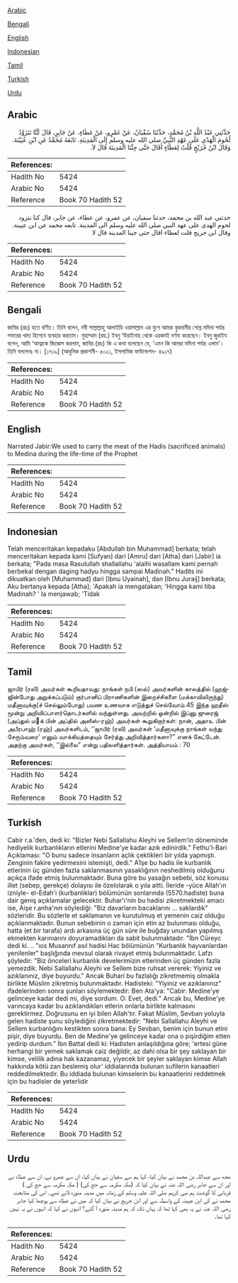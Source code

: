 [Arabic](#arabic)

[Bengali](#bengali)

[English](#english)

[Indonesian](#indonesian)

[Tamil](#tamil)

[Turkish](#turkish)

[Urdu](#urdu)

## Arabic


<div dir="rtl" lang="ar" style={{fontSize:'larger',backgroundColor:'#f8f9fa',padding:20}}>
حَدَّثَنِي عَبْدُ اللَّهِ بْنُ مُحَمَّدٍ، حَدَّثَنَا سُفْيَانُ، عَنْ عَمْرٍو، عَنْ عَطَاءٍ، عَنْ جَابِرٍ، قَالَ كُنَّا نَتَزَوَّدُ لُحُومَ الْهَدْىِ عَلَى عَهْدِ النَّبِيِّ صلى الله عليه وسلم إِلَى الْمَدِينَةِ‏.‏ تَابَعَهُ مُحَمَّدٌ عَنِ ابْنِ عُيَيْنَةَ‏.‏ وَقَالَ ابْنُ جُرَيْجٍ قُلْتُ لِعَطَاءٍ أَقَالَ حَتَّى جِئْنَا الْمَدِينَةَ قَالَ لاَ‏.‏
</div>
<div style={{backgroundColor:'#f8f9fa',padding:20, marginBottom: 10}}><table> <thead> <tr> <th>References:</th> <th></th> </tr> </thead> <tbody><tr><td>Hadith No</td><td>5424</td></tr><tr><td>Arabic No</td><td>5424</td></tr><tr><td>Reference</td><td>Book 70 Hadith 52</td></tr></tbody></table></div>


<div dir="rtl" lang="ar" style={{fontSize:'larger',backgroundColor:'#f8f9fa',padding:20}}>
حدثني عبد الله بن محمد، حدثنا سفيان، عن عمرو، عن عطاء، عن جابر، قال كنا نتزود لحوم الهدى على عهد النبي صلى الله عليه وسلم الى المدينة. تابعه محمد عن ابن عيينة. وقال ابن جريج قلت لعطاء اقال حتى جينا المدينة قال لا
</div>
<div style={{backgroundColor:'#f8f9fa',padding:20, marginBottom: 10}}><table> <thead> <tr> <th>References:</th> <th></th> </tr> </thead> <tbody><tr><td>Hadith No</td><td>5424</td></tr><tr><td>Arabic No</td><td>5424</td></tr><tr><td>Reference</td><td>Book 70 Hadith 52</td></tr></tbody></table></div>

## Bengali


<div dir="ltr" lang="bn" style={{fontSize:'larger',backgroundColor:'#f8f9fa',padding:20}}>
জাবির (রাঃ) হতে বর্ণিত। তিনি বলেন, নবী সাল্লাল্লাহু আলাইহি ওয়াসাল্লাম এর যুগে আমরা কুরবানীর গোশ্ত মদিনা পর্যন্ত সফরের খাদ্য হিসেবে ব্যবহার করতাম। মুহাম্মাদ (রহ.) ইবনু ‘উয়াইনাহ থেকে এরকমই বর্ণনা করেছেন। ইবনু জুরাইয বলেন, আমি ‘আত্বাকে জিজ্ঞেস করলাম, জাবির (রাঃ) কি এ কথা বলেছেন যে, ‘এমন কি আমরা মদিনা পর্যন্ত এলাম’। তিনি বললেনঃ না। [১৭১৯] (আধুনিক প্রকাশনী- ৫০২১, ইসলামিক ফাউন্ডেশন- ৪৯১৭)
</div>
<div style={{backgroundColor:'#f8f9fa',padding:20, marginBottom: 10}}><table> <thead> <tr> <th>References:</th> <th></th> </tr> </thead> <tbody><tr><td>Hadith No</td><td>5424</td></tr><tr><td>Arabic No</td><td>5424</td></tr><tr><td>Reference</td><td>Book 70 Hadith 52</td></tr></tbody></table></div>

## English


<div dir="ltr" lang="en" style={{fontSize:'larger',backgroundColor:'#f8f9fa',padding:20}}>
Narrated Jabir:We used to carry the meat of the Hadis (sacrificed animals) to Medina during the life-time of the Prophet
</div>
<div style={{backgroundColor:'#f8f9fa',padding:20, marginBottom: 10}}><table> <thead> <tr> <th>References:</th> <th></th> </tr> </thead> <tbody><tr><td>Hadith No</td><td>5424</td></tr><tr><td>Arabic No</td><td>5424</td></tr><tr><td>Reference</td><td>Book 70 Hadith 52</td></tr></tbody></table></div>

## Indonesian


<div dir="ltr" lang="id" style={{fontSize:'larger',backgroundColor:'#f8f9fa',padding:20}}>
Telah menceritakan kepadaku [Abdullah bin Muhammad] berkata; telah menceritakan kepada kami [Sufyan] dari [Amru] dari [Atha] dari [Jabir] ia berkata; "Pada masa Rasulullah shallallahu 'alaihi wasallam kami pernah berbekal dengan daging hadyu hingga sampai Madinah." Hadits ini dikuatkan oleh [Muhammad] dari [Ibnu Uyainah], dan [Ibnu Juraij] berkata; Aku bertanya kepada [Atha]; 'Apakah ia mengatakan; 'Hingga kami tiba Madinah? ' Ia menjawab; 'Tidak
</div>
<div style={{backgroundColor:'#f8f9fa',padding:20, marginBottom: 10}}><table> <thead> <tr> <th>References:</th> <th></th> </tr> </thead> <tbody><tr><td>Hadith No</td><td>5424</td></tr><tr><td>Arabic No</td><td>5424</td></tr><tr><td>Reference</td><td>Book 70 Hadith 52</td></tr></tbody></table></div>

## Tamil


<div dir="ltr" lang="ta" style={{fontSize:'larger',backgroundColor:'#f8f9fa',padding:20}}>
ஜாபிர் (ரலி) அவர்கள் கூறியதாவது: நாங்கள் நபி (ஸல்) அவர்களின் காலத்தில் (ஹஜ்ஜின்போது அறுக்கப்படும்) குர்பானிப் பிராணிகளின் இறைச்சிகளை (மக்காவிலிருந்து) மதீனாவுக்கு(ச் செல்லும்போது) பயண உணவாக எடுத்துச் செல்வோம்.45 இந்த ஹதீஸ் மூன்று அறிவிப்பாளர்தொடர்களில் வந்துள்ளது. அவற்றில் ஒன்றில் இப்னு ஜுரைஜ் (அப்துல் மக் பின் அப்தில் அஸீஸ்-ரஹ்) அவர்கள் கூறுகிறார்கள்: நான், அதாஉ பின் அபீரபாஹ் (ரஹ்) அவர்களிடம், ‘‘ஜாபிர் (ரலி) அவர்கள் ‘மதீனாவுக்கு நாங்கள் வந்து சேரும்வரை’ எனும் வாக்கியத்தையும் சேர்த்து அறிவித்தார்களா?” எனக் கேட்டேன். அதற்கு அவர்கள், ‘‘இல்லை” என்று பதிலளித்தார்கள். அத்தியாயம் : 70
</div>
<div style={{backgroundColor:'#f8f9fa',padding:20, marginBottom: 10}}><table> <thead> <tr> <th>References:</th> <th></th> </tr> </thead> <tbody><tr><td>Hadith No</td><td>5424</td></tr><tr><td>Arabic No</td><td>5424</td></tr><tr><td>Reference</td><td>Book 70 Hadith 52</td></tr></tbody></table></div>

## Turkish


<div dir="ltr" lang="tr" style={{fontSize:'larger',backgroundColor:'#f8f9fa',padding:20}}>
Cabir r.a.'den, dedi ki: "Bizler Nebi Sallallahu Aleyhi ve Sellem'in döneminde hediyelik kurbanlıkların etlerini Medine'ye kadar azık edinirdik." Fethu'l-Bari Açıklaması: "O bunu sadece insanların açlık çektikleri bir yılda yapmıştı. Zenginin fakire yedirmesini istemişti, dedi." A1şe bu hadis ile kurbanlık etlerinin üç günden fazla saklanmasının yasaklığının neshedilmiş olduğunu açıkça ifade etmiş bulunmaktadır. Buna göre bu yasağın sebebi, söz konusu illet (sebep, gerekçe) dolayısı ile özelolarak o yıla aitti. İleride -yüce Allah'ın izniyle- el-Edah'i (kurbanlıklar) bölümünün sonlarında (5570.hadiste) buna dair geniş açıklamalar gelecektir. Buhar'ı'nin bu hadisi zikretmekteki amacı ise, Aişe r.anha'nın söylediği: "Biz davarların bacaklarını ... saklardık" sözleridir. Bu sözlerle et saklamanın ve kurutulmuş et yemenin caiz olduğu açıklanmaktadır. Bunun sebebinin o zaman için etin az bulunması olduğu, hatta (et bir tarafa) ardı arkasına üç gün süre ile buğday unundan yapılmış ekmekten karınıarını doyuramadıkları da sabit bulunmaktadır. "İbn Cüreyc dedi ki. .. "ıos Musannıf asıl hadisi Hac bölümünün "Kurbanlık hayvanlardan yenilenler" başlığında mevsul olarak rivayet etmiş bulunmaktadır. Lafzı şöyledir: "Biz önceleri kurbanlık develerimizin etlerinden üç günden fazla yemezdik. Nebi Sallallahu Aleyhi ve Sellem bize ruhsat vererek: Yiyiniz ve azıklanınız, diye buyurdu." Ancak Buhari bu fazlalığı zikretmemiş olmakla birlikte Müslim zikretmiş bulunmaktadır. Hadisteki: "Yiyiniz ve azıklanınız" ifadelerinden sonra şunları söylemektedir: Ben Ata'ya: "Cabir: Medine'ye gelinceye kadar dedi mi, diye sordum. O: Evet, dedi." Ancak bu, Medine'ye varıncaya kadar bu azıklandıkları etlerin onlarla birlikte kalmasını gerektirmez. Doğrusunu en iyi bilen Allah'tır. Fakat Müslim, Sevban yoluyla gelen hadiste şunu söylediğini zikretmektedir: "Nebi Sallallahu Aleyhi ve Sellem kurbanlığını kestikten sonra bana: Ey Sevban, benim için bunun etini pişir, diye buyurdu. Ben de Medine'ye gelinceye kadar ona o pişirdiğim etten yedirip durdum." İbn Battal dedi ki: Hadisten anlaşıldığına göre; 'ertesi güne herhangi bir yemek saklamak caiz değildir, az dahi olsa bir şey saklayan bir kimse, velilik adına hak kazanamaz, yiyecek bir şeyler saklayan kimse Allah hakkında kötü zan beslemiş olur' iddialarında bulunan sufilerin kanaatleri reddedilmektedir. Bu iddiada bulunan kimselerin bu kanaatlerini reddetmek için bu hadisler de yeterlidir
</div>
<div style={{backgroundColor:'#f8f9fa',padding:20, marginBottom: 10}}><table> <thead> <tr> <th>References:</th> <th></th> </tr> </thead> <tbody><tr><td>Hadith No</td><td>5424</td></tr><tr><td>Arabic No</td><td>5424</td></tr><tr><td>Reference</td><td>Book 70 Hadith 52</td></tr></tbody></table></div>

## Urdu


<div dir="rtl" lang="ur" style={{fontSize:'larger',backgroundColor:'#f8f9fa',padding:20}}>
مجھ سے عبداللہ بن محمد نے بیان کیا، کہا ہم سے سفیان نے بیان کیا، ان سے عمرو نے، ان سے عطاء نے اور ان سے جابر رضی اللہ عنہ نے بیان کیا کہ (مکہ مکرمہ سے حج کی) ( مکہ مکرمہ سے حج کی ) قربانی کا گوشت ہم نبی کریم صلی اللہ علیہ وسلم کے زمانہ میں مدینہ منورہ لاتے تھے۔ اس کی متابعت محمد نے کی ابن عیینہ کے واسطہ سے اور ابن جریج نے بیان کیا کہ میں نے عطاء سے پوچھا کیا جابر رضی اللہ عنہ نے یہ بھی کہا تھا کہ یہاں تک کہ ہم مدینہ منورہ آ گئے؟ انہوں نے کہا کہ انہوں نے یہ نہیں کہا تھا۔
</div>
<div style={{backgroundColor:'#f8f9fa',padding:20, marginBottom: 10}}><table> <thead> <tr> <th>References:</th> <th></th> </tr> </thead> <tbody><tr><td>Hadith No</td><td>5424</td></tr><tr><td>Arabic No</td><td>5424</td></tr><tr><td>Reference</td><td>Book 70 Hadith 52</td></tr></tbody></table></div>